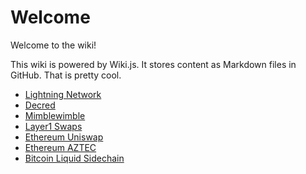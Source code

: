 <!-- TITLE: Home -->
<!-- SUBTITLE: A quick summary of Home -->

# Welcome
Welcome to the wiki!

This wiki is powered by Wiki.js.  It stores content as Markdown files in GitHub.  That is pretty cool.

- [Lightning Network](/lightningnetwork)
- [Decred](/decred)
- [Mimblewimble](/mimblewimble)
- [Layer1 Swaps](/onchain-swaps)
- [Ethereum Uniswap](/ethereum/uniswap)
- [Ethereum AZTEC](/ethereum/aztec)
- [Bitcoin Liquid Sidechain](/bitcoin/liquid)